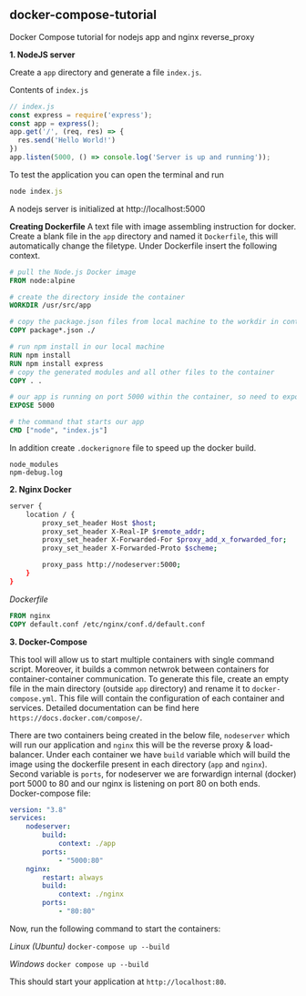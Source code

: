 ## docker-compose-tutorial
Docker Compose tutorial for nodejs app and nginx reverse_proxy

**1. NodeJS server**

Create a `app` directory and generate a file `index.js`.

Contents of `index.js` 

```javascript
// index.js
const express = require('express');
const app = express();
app.get('/', (req, res) => {
  res.send('Hello World!')
})
app.listen(5000, () => console.log('Server is up and running'));
```

To test the application you can open the terminal and run 

```javascript
node index.js
```
A nodejs server is initialized at http://localhost:5000

**Creating Dockerfile**
A text file with image assembling instruction for docker.
Create a blank file in the `app` directory and named it `Dockerfile`, this will automatically change the filetype. Under Dockerfile insert the following context.

```Dockerfile
# pull the Node.js Docker image
FROM node:alpine

# create the directory inside the container
WORKDIR /usr/src/app

# copy the package.json files from local machine to the workdir in container
COPY package*.json ./

# run npm install in our local machine
RUN npm install
RUN npm install express
# copy the generated modules and all other files to the container
COPY . .

# our app is running on port 5000 within the container, so need to expose it
EXPOSE 5000

# the command that starts our app
CMD ["node", "index.js"]
```

In addition create `.dockerignore` file to speed up the docker build.
```.dockerignore
node_modules
npm-debug.log
```

**2. Nginx Docker**
```sh
server {
    location / {
        proxy_set_header Host $host;
        proxy_set_header X-Real-IP $remote_addr;
        proxy_set_header X-Forwarded-For $proxy_add_x_forwarded_for;
        proxy_set_header X-Forwarded-Proto $scheme;

        proxy_pass http://nodeserver:5000;
    }
}
```

_Dockerfile_
```Dockerfile
FROM nginx
COPY default.conf /etc/nginx/conf.d/default.conf
```



**3. Docker-Compose**

This tool will allow us to start multiple containers with single command script. Moreover, it builds a common netwrok between containers for container-container communication.
To generate this file, create an empty file in the main directory (outside `app` directory) and rename it to `docker-compose.yml`. This file will contain the configuration of each container and services. Detailed documentation can be find here `https://docs.docker.com/compose/`.

There are two containers being created in the below file, `nodeserver` which will run our application and `nginx` this will be the reverse proxy & load-balancer.
Under each container we have `build` variable which will build the image using the dockerfile present in each directory (`app` and `nginx`). Second variable is `ports`, for nodeserver we are forwardign internal (docker) port 5000 to 80 and our nginx is listening on port 80 on both ends.  
Docker-compose file:
```yml
version: "3.8"
services:
    nodeserver:
        build:
            context: ./app
        ports:
            - "5000:80"
    nginx:
        restart: always
        build:
            context: ./nginx
        ports:
            - "80:80"
```

Now, run the following command to start the containers:

*Linux (Ubuntu)*         `docker-compose up --build`

*Windows*                `docker compose up --build`

This should start your application at `http://localhost:80`.